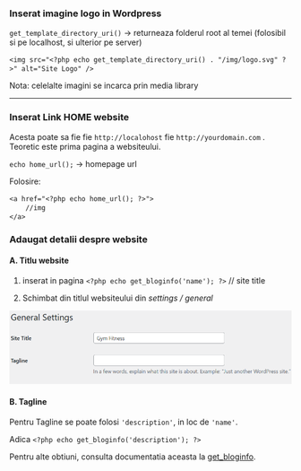 ### Inserat imagine logo in Wordpress

`get_template_directory_uri()` -> returneaza folderul root al temei (folosibil si pe localhost, si ulterior pe server)

```
<img src="<?php echo get_template_directory_uri() . "/img/logo.svg" ?>" alt="Site Logo" />
```

Nota:
celelalte imagini se incarca prin media library

---

### Inserat Link HOME website

Acesta poate sa fie fie `http://localohost` fie `http://yourdomain.com` . Teoretic este prima pagina a websiteului.

`echo home_url();` -> homepage url


Folosire:

```
<a href="<?php echo home_url(); ?>">
    //img
</a>
```

### Adaugat detalii despre website

#### A. Titlu website

1. inserat in pagina `<?php echo get_bloginfo('name'); ?>`   // site title

2. Schimbat din titlul websiteului din *settings / general*

![general - settings](../__img/general_settings.png)

#### B. Tagline
Pentru Tagline se poate folosi `'description'`, in loc de `'name'`.

Adica `<?php echo get_bloginfo('description'); ?>`


Pentru alte obtiuni, consulta documentatia aceasta la [get_bloginfo](https://developer.wordpress.org/reference/functions/get_bloginfo/).
